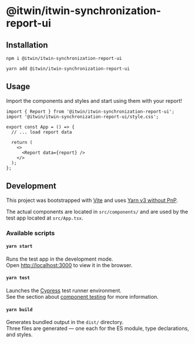 # @itwin/itwin-synchronization-report-ui

## Installation

```
npm i @itwin/itwin-synchronization-report-ui
```

```
yarn add @itwin/itwin-synchronization-report-ui
```

## Usage

Import the components and styles and start using them with your report!

```tsx
import { Report } from '@itwin/itwin-synchronization-report-ui';
import '@itwin/itwin-synchronization-report-ui/style.css';

export const App = () => {
  // ... load report data

  return (
    <>
      <Report data={report} />
    </>
  );
};
```

## Development

This project was bootstrapped with [Vite](https://vitejs.dev/) and uses [Yarn v3 without PnP](https://yarnpkg.com/getting-started/migration).

The actual components are located in `src/components/` and are used by the test app located at `src/App.tsx`.

### Available scripts

#### `yarn start`

Runs the test app in the development mode.\
Open [http://localhost:3000](http://localhost:3000) to view it in the browser.

#### `yarn test`

Launches the [Cypress](https://docs.cypress.io/) test runner environment.\
See the section about [component testing](https://docs.cypress.io/guides/component-testing/introduction) for more information.

#### `yarn build`

Generates bundled output in the `dist/` directory.\
Three files are generated — one each for the ES module, type declarations, and styles.
